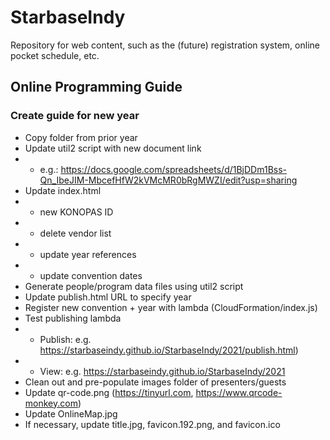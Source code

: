 # StarbaseIndy
Repository for web content, such as the (future) registration system, online pocket schedule, etc.


## Online Programming Guide

### Create guide for new year

* Copy folder from prior year
* Update util2 script with new document link
* * e.g.: https://docs.google.com/spreadsheets/d/1BjDDm1Bss-Qn_IbeJIM-MbcefHfW2kVMcMR0bRgMWZI/edit?usp=sharing
* Update index.html
* * new KONOPAS ID
* * delete vendor list
* * update year references
* * update convention dates
* Generate people/program data files using util2 script
* Update publish.html URL to specify year
* Register new convention + year with lambda (CloudFormation/index.js)
* Test publishing lambda
* * Publish: e.g. https://starbaseindy.github.io/StarbaseIndy/2021/publish.html)
* * View: e.g. https://starbaseindy.github.io/StarbaseIndy/2021
* Clean out and pre-populate images folder of presenters/guests
* Update qr-code.png (https://tinyurl.com, https://www.qrcode-monkey.com)
* Update OnlineMap.jpg
* If necessary, update title.jpg, favicon.192.png, and favicon.ico

